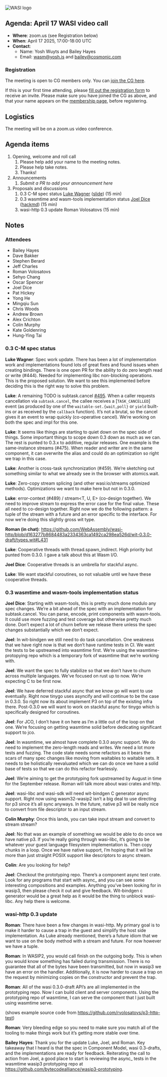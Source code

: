 ![WASI logo](https://raw.githubusercontent.com/WebAssembly/WASI/main/WASI.png)

## Agenda: April 17 WASI video call

- **Where**: zoom.us (see Registration below)
- **When**: April 17 2025, 17:00-18:00 UTC
- **Contact**:
  - Name: Yosh Wuyts and Bailey Hayes
  - Email: wasm@yosh.is and bailey@cosmonic.com

### Registration

The meeting is open to CG members only. You can [join the CG here](https://www.w3.org/community/webassembly/).

If this is your first time attending, please [fill out the registration form](https://docs.google.com/forms/d/e/1FAIpQLSdpO6Lp2L_dZ2_oiDgzjKx7pb7s2YYHjeSIyfHWZZGSKoZKWQ/viewform?usp=sf_link) to receive an invite. Please make sure you have joined the CG as above, and that your name appears on the [membership page](https://www.w3.org/community/webassembly/participants), before registering.


## Logistics

The meeting will be on a zoom.us video conference.

## Agenda items

1. Opening, welcome and roll call
    1. Please help add your name to the meeting notes.
    1. Please help take notes.
    1. Thanks!
1. Announcements
    1. _Submit a PR to add your announcement here_
1. Proposals and discussions
    1. 0.3 C-M spec status [Luke Wagner](https://github.com/lukewagner) ([slide](https://docs.google.com/presentation/d/1OZawJ0PsJUjRV-sp3C_EuVkuyxI8FB6ypH9oWaTxHLY)) (15 min)
    2. 0.3 wasmtime and wasm-tools implementation status [Joel Dice](https://github.com/dicej) ([hackmd](https://hackmd.io/@NXXwAQZbQ8CTpJXGoJcJ8w/S1PYEsRR1g)) (15 min)
    3. wasi-http 0.3 update Roman Volosatovs (15 min)

## Notes

### Attendees

- Bailey Hayes
- Dave Bakker
- Stephen Berard
- Jeff Charles
- Roman Volosatovs
- Sehyo Chang
- Oscar Spencer
- Joel Dice
- Pat Hickey
- Yong He
- Mingqiu Sun
- Chris Woods
- Andrew Brown
- Alex Crichton
- Colin Murphy
- Kate Goldenring
- Hung-Ying Tai

### 0.3 C-M spec status

**Luke Wagner**: Spec work update. There has been a lot of implementation work and implementations found lots of great fixes and found issues when creating bindings. There is one open PR for the ability to do zero length read or write (#444). Needed for implementing libc non-blocking operations. This is the proposed solution. We want to see this implemented before deciding this is the right way to solve this problem.

**Luke**: A remaining TODO is subtask.cancel [#495](https://github.com/WebAssembly/component-model/issues/495). When a caller requests cancellation via
`subtask.cancel`, the callee receives a [`TASK_CANCELLED`] event (as produced
by one of the `waitable-set.{wait,poll}` or `yield` built-ins or as received by
the `callback` function). It’s not a brutal, so the cancel gives it an event to wrap quickly (co-operative cancel). We’re working on both the spec and impl for this one.

**Luke**: It seems like things are starting to quiet down on the spec side of things. Some important things to scope down 0.3 down as much as we can. The rest is punted to 0.3.x to additive, regular releases. One example is the same-instance streams (#475). When reader and writer are in the same component, it can overwrite the alias and could do an optimization so right we trap in this case.

**Luke**: Another is cross-task synchronization (#459). We’re sketching out something similar to what we already see in the browser with atomics.wait. 

**Luke**: Zero-copy stream splicing (and other wasi:io/streams optimized methods). Optimizations we want to make here but not in 0.3.0.

**Luke**: error-context (#489) / stream<T, U, E> (co-design together). We need to improve stream to express the error case for the final value. These all need to co-design together. Right now we do the following pattern: a tuple of the stream with a future and an error specific to the interface. For now we’re doing this slightly gross wit type.

**Roman (in chat)**: https://github.com/WebAssembly/wasi-http/blob/d163277b8684483a2334363ca1492ca298ea526d/wit-0.3.0-draft/types.wit#L431

**Luke**: Cooperative threads with thread.spawn_indirect. High priority but punted from 0.3.0. I gave a talk about this at Wasm I/O.

**Joel Dice**: Cooperative threads is an umbrella for stackful async.

**Luke**: We want stackful coroutines, so not valuable until we have these cooperative threads.

### 0.3 wasmtime and wasm-tools implementation status

**Joel Dice**: Starting with wasm-tools, this is pretty much done modulo any spec changes. We’re a bit ahead of the spec with an implementation for subtask.cancel. You can parse, encode, print components with wasm-tools. It could use more fuzzing and test coverage but otherwise pretty much done. Don’t expect a lot of churn before we release there unless the spec changes substantially which we don’t expect.

**Joel**: In wit-bindgen we still need to do task cancellation. One weakness that we have right now is that we don’t have runtime tests in CI. We want the tests to be upstreamed into wasmtime first. We’re using the wasmtime-protopying repo which is a temporary fork of wasmtime that we’re working with. 

**Joel**: We want the spec to fully stabilize so that we don’t have to churn across multiple languages. We’ve focused on rust up to now. We’re expecting C to be first now. 

**Joel**: We have deferred stackful async that we know go will want to use eventually. Right now tinygo uses asyncify and will continue to be the case in 0.3.0. So right now its about implement P3 on top of the existing infra there. Post-0.3.0 we will want to work on stackful async for tinygo which is specifically designed for coroutines.

**Joel**: For JCO, I don’t have it on here as I’m a little out of the loop on that one. We’re focusing on getting wasmtime solid before dedicating significant support to jco.

**Joel**: In wasmtime, we almost have complete 0.3.0 async support. We do need to implement the zero-length reads and writes. We need a lot more tests and fuzzing. The code state needs some refactors as it bears the scars of many spec changes like moving from waitables to waitable sets. It needs to be holistically reevaluated which we can do once we have a solid base of tests so that we can do this refactor fearlessly.

**Joel**: We’re aiming to get the prototyping fork upstreamed by August in time for the September release. Roman will talk more about wasi crates and http.

**Joel**: wasi-libc and wasi-sdk will need wit-bindgen C generator async support. Right now using wasm32-wasip2 isn’t a big deal to use directing for p3 since it’s all sync anyways. In the future, native p3 will be really nice to convert from file descriptor to an input stream.

**Colin Murphy**: Once this lands, you can take input stream and convert to stream stream?

**Joel**: No that was an example of something we would be able to do once we have native p3. If you’re really going through wasi-libc, it’s going to be whatever your guest language filesystem implementation is. Then copy chunks in a loop. Once we have native support, I’m hoping that it will be more than just straight POSIX support like descriptors to async stream. 

**Colin**: Are you looking for help?

**Joel**: Checkout the prototyping repo. There’s a component async test crate. Look for any programs that start with async_ and you can see some interesting compositions and examples. Anything you’ve been looking for in wasip3, then please check it out and give feedback. Wit-bindgen c generator would be a great help as it would be the thing to unblock wasi-libc. Any help there is welcome. 

### wasi-http 0.3 update

**Roman**: There have been a few changes in wasi-http. My primary goal is to make it harder to cause a trap in the guest and simplify the host side implementation. As Luke already mentioned, there’s a future idiom that we want to use on the body method with a stream and future. For now however we have a tuple. 

**Roman**: In WASIP2, you would call finish on the outgoing body. This is when you would know something has failed during transmission. There is no guarantee that all of the bytes have been transmitted, but now in wasip3 we have an error on the handler. Additionally, it is now harder to cause a trap on the request by minimizing copies on the constructor and prevent the trap.

**Roman**: All of the wasi 0.3.0-draft API’s are all implemented in the prototyping repo. Now I can build client and server components. Using the prototyping repo of wasmtime, I can serve the component that I just built using wasmtime serve.

(shows example source code from https://github.com/rvolosatovs/p3-http-test)

**Roman**: Very bleeding edge so you need to make sure you match all of the tooling to make things work but it’s getting more stable over time. 

**Bailey Hayes**: Thank you for the update Luke, Joel, and Roman. Key takeaway that I heard is that the spec in Component Model, wasi 0.3-drafts, and the implementations are ready for feedback. Reiterating the call to action from Joel, a good place to start is reviewing the async_ tests in the wasmtime wasip3 prototyping repo at https://github.com/bytecodealliance/wasip3-prototyping.

